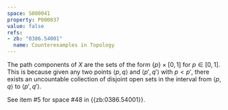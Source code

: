 ```yaml
---
space: S000041
property: P000037
value: false
refs:
- zb: "0386.54001"
  name: Counterexamples in Topology
---
```


The path components of $X$ are the sets of the form $\{p\}\times [0,1]$ for $p\in [0,1]$.  This is because given any two points $\left<p,q\right>$ and $\left<p', q'\right>$ with $p < p'$, there exists an uncountable collection of disjoint open sets in the interval from $\left<p,q\right>$ to $\left<p', q'\right>$.

See item #5 for space #48 in {{zb:0386.54001}}.
